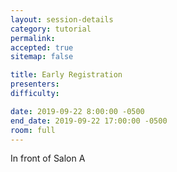 ```yaml
---
layout: session-details
category: tutorial
permalink:
accepted: true
sitemap: false

title: Early Registration
presenters:
difficulty:

date: 2019-09-22 8:00:00 -0500
end_date: 2019-09-22 17:00:00 -0500
room: full
---
```

In front of Salon A

